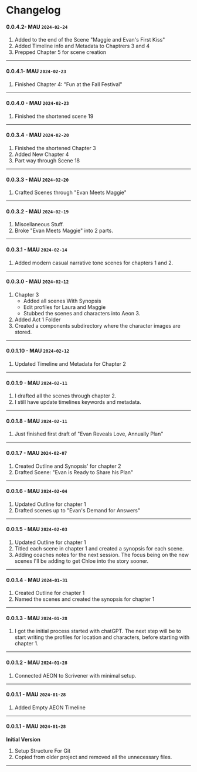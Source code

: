# Changelog

#### 0.0.4.2- MAU `2024-02-24`
1. Added to the end of the Scene "Maggie and Evan's First Kiss"
2. Added Timeline info and Metadata to Chaptrers 3 and 4
3. Prepped Chapter 5 for scene creation
----

#### 0.0.4.1- MAU `2024-02-23`
1. Finished Chapter 4: "Fun at the Fall Festival"
----

#### 0.0.4.0 - MAU `2024-02-23`
1. Finished the shortened scene 19
----

#### 0.0.3.4 - MAU `2024-02-20`
1. Finished the shortened Chapter 3
2. Added New Chapter 4
3. Part way through Scene 18
----

#### 0.0.3.3 - MAU `2024-02-20`
1. Crafted Scenes through "Evan Meets Maggie"
----

#### 0.0.3.2 - MAU `2024-02-19`
1. Miscellaneous Stuff.
2. Broke "Evan Meets Maggie" into 2 parts.
----

#### 0.0.3.1 - MAU `2024-02-14`
1. Added modern casual narrative tone scenes for chapters 1 and 2.
----

#### 0.0.3.0 - MAU `2024-02-12`
1. Chapter 3
	- Added all scenes With Synopsis
	- Edit profiles for Laura and Maggie
	- Stubbed the scenes and characters into Aeon 3.
2. Added Act 1 Folder	
3. Created a components subdirectory where the character images are stored.
----

#### 0.0.1.10 - MAU `2024-02-12`
1. Updated Timeline and Metadata for Chapter 2
----

#### 0.0.1.9 - MAU `2024-02-11`
1. I drafted all the scenes through chapter 2.
2. I still have update timelines keywords and metadata.
----

#### 0.0.1.8 - MAU `2024-02-11`
1. Just finished first draft of "Evan Reveals Love, Annually Plan"
----

#### 0.0.1.7 - MAU `2024-02-07`
1. Created Outline and Synopsis' for chapter 2
2. Drafted Scene: "Evan is Ready to Share his Plan"
----

#### 0.0.1.6 - MAU `2024-02-04`
1. Updated Outline for chapter 1
2. Drafted scenes up to "Evan's Demand for Answers"
----

#### 0.0.1.5 - MAU `2024-02-03`
1. Updated Outline for chapter 1
2. Titled each scene in chapter 1 and created a synopsis for each scene.
3. Adding coaches notes for the next session. The focus being on the new scenes I'll be adding to get Chloe into the story sooner.
----

#### 0.0.1.4 - MAU `2024-01-31`
1. Created Outline for chapter 1
2. Named the scenes and created the synopsis for chapter 1
----

#### 0.0.1.3 - MAU `2024-01-28`
1. I got the initial process started with chatGPT. The next step will be to start writing the profiles for location and characters, before starting with chapter 1.
----

#### 0.0.1.2 - MAU `2024-01-28`
1. Connected AEON to Scrivener with minimal setup.
----

#### 0.0.1.1 - MAU `2024-01-28`
1. Added Empty AEON Timeline 
----

#### 0.0.1.1 - MAU `2024-01-28`

**Initial Version** 

1. Setup Structure For Git
2. Copied from older project and removed all the unnecessary files.
----


